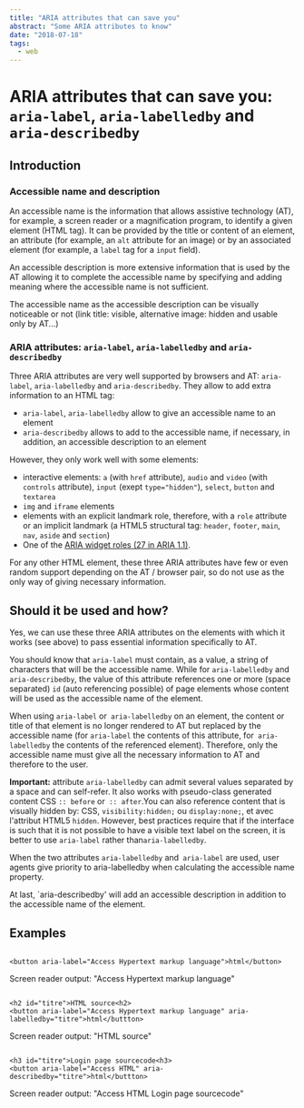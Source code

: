 ```yaml
---
title: "ARIA attributes that can save you"
abstract: "Some ARIA attributes to know"
date: "2018-07-18"
tags:
  - web
---
```


# <abbr>ARIA</abbr> attributes that can save you: `aria-label`, `aria-labelledby` and `aria-describedby` 

## Introduction
### Accessible name and description

An accessible name is the information that allows assistive technology (<abbr>AT</abbr>), for example, a screen reader or a magnification program, to identify a given element (<abbr>HTML</abbr> tag). It can be provided by the title or content of an element, an attribute (for example, an `alt` attribute for an image) or by an associated element (for example, a `label` tag for a `input` field).

An accessible description is more extensive information that is used by the <abbr>AT</abbr> allowing it to complete the accessible name by specifying and adding meaning where the accessible name is not sufficient.

The accessible name as the accessible description can be visually noticeable or not (link title: visible, alternative image: hidden and usable only by <abbr>AT</abbr>...)

### <abbr>ARIA</abbr> attributes: `aria-label`, `aria-labelledby` and `aria-describedby`

Three <abbr>ARIA</abbr> attributes are very well supported by browsers and <abbr>AT</abbr>: `aria-label`, `aria-labelledby` and `aria-describedby`. They allow to add extra information to an <abbr>HTML</abbr> tag:
- `aria-label`, `aria-labelledby` allow to give an accessible name to an element
- `aria-describedby` allows to add to the accessible name, if necessary, in addition, an accessible description to an element

However, they only work well with some elements:
- interactive elements: `a` (with `href` attribute), `audio` and `video` (with `controls` attribute), `input` (exept `type="hidden"`), `select`, `button` and `textarea`
- `img` and `iframe` elements
- elements with an explicit landmark role, therefore, with a `role` attribute or an implicit landmark (a <abbr>HTML5</abbr> structural tag: `header`, `footer`, `main`, `nav`, `aside` and `section`) 
- One of the <a href="https://www.w3.org/TR/wai-aria-1.1/#widget_roles" lang="en" hreflang="en"><abbr>ARIA</abbr> widget roles (27 in <abbr>ARIA</abbr> 1.1)</a>.

For any other <abbr>HTML</abbr> element, these three <abbr>ARIA</abbr> attributes have few or even random support depending on the <abbr>AT</abr> / browser pair, so do not use as the only way of giving necessary information.

## Should it be used and how?

Yes, we can use these three <abbr>ARIA</abbr> attributes on the elements with which it works (see above) to pass essential information specifically to <abbr>AT</abbr>.

You should know that `aria-label` must contain, as a value, a string of characters that will be the accessible name. While for `aria-labelledby` and `aria-describedby`, the value of this attribute references one or more (space separated) `id` (auto referencing possible) of page elements whose content will be used as the accessible name of the element.

When using `aria-label` or` aria-labelledby` on an element, the content or title of that element is no longer rendered to <abbr>AT</abbr> but replaced by the accessible name (for `aria-label` the contents of this attribute, for` aria-labelledby` the contents of the referenced element). Therefore, only the accessible name must give all the necessary information to <abbr>AT</abbr> and therefore to the user.

**Important:** attribute `aria-labelledby` can admit several values separated by a space and can self-refer. It also works with pseudo-class generated content <abbr>CSS</abbr> `:: before` or` :: after`.You can also reference content that is visually hidden by: <abbr>CSS</abbr>,  `visibility:hidden;` ou `display:none;`, et avec l'attribut <abbr>HTML</abbr>5 `hidden`. However, best practices require that if the interface is such that it is not possible to have a visible text label on the screen, it is better to use `aria-label` rather than` aria-labelledby `.


When the two attributes `aria-labelledby` and` aria-label` are used, user agents give priority to aria-labelledby when calculating the accessible name property.

At last, `aria-describedby' will add an accessible description in addition to the accessible name of the element.

## Examples

<pre><code class="html">
&lt;button aria-label="Access Hypertext markup language"&gt;html&lt;/button&gt;
</code></pre>
Screen reader output: "Access Hypertext markup language"

<pre><code class="html">
&lt;h2 id="titre"&gt;HTML source&lt;h2&gt;
&lt;button aria-label="Access Hypertext markup language" aria-labelledby="titre"&gt;html&lt;/buttton&gt;
</code></pre>
Screen reader output: "HTML source"

<pre><code class="html">
&lt;h3 id="titre"&gt;Login page sourcecode&lt;h3&gt;
&lt;button aria-label="Access HTML" aria-describedby="titre"&gt;html&lt;/buttton&gt;
</code></pre>
Screen reader output: "Access HTML Login page sourcecode"
